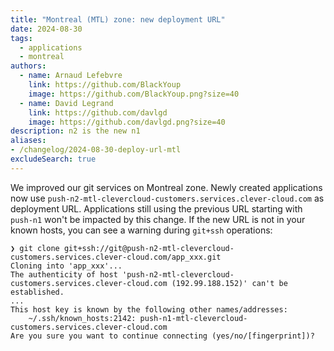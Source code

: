 ```yaml
---
title: "Montreal (MTL) zone: new deployment URL"
date: 2024-08-30
tags:
  - applications
  - montreal
authors:
  - name: Arnaud Lefebvre
    link: https://github.com/BlackYoup
    image: https://github.com/BlackYoup.png?size=40
  - name: David Legrand
    link: https://github.com/davlgd
    image: https://github.com/davlgd.png?size=40
description: n2 is the new n1
aliases:
- /changelog/2024-08-30-deploy-url-mtl
excludeSearch: true
---
```


We improved our git services on Montreal zone. Newly created applications now use `push-n2-mtl-clevercloud-customers.services.clever-cloud.com` as deployment URL. Applications still using the previous URL starting with `push-n1` won't be impacted by this change. If the new URL is not in your known hosts, you can see a warning during `git+ssh` operations:

```
❯ git clone git+ssh://git@push-n2-mtl-clevercloud-customers.services.clever-cloud.com/app_xxx.git
Cloning into 'app_xxx'...
The authenticity of host 'push-n2-mtl-clevercloud-customers.services.clever-cloud.com (192.99.188.152)' can't be established.
...
This host key is known by the following other names/addresses:
    ~/.ssh/known_hosts:2142: push-n1-mtl-clevercloud-customers.services.clever-cloud.com
Are you sure you want to continue connecting (yes/no/[fingerprint])?
```
